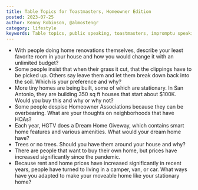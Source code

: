 ```yaml
---
title: Table Topics for Toastmasters, Homeowner Edition
posted: 2023-07-25
author: Kenny Robinson, @almostengr
category: lifestyle
keywords: Table topics, public speaking, toastmasters, impromptu speaking, speech
---
```


* With people doing home renovations themselves, describe your least favorite room in your house and how you would change it with an unlimited budget?
* Some people insist that when their grass it cut, that the clippings have to be picked up. Others say leave them and let them break down back into the soil. Which is your preference and why?
* More tiny homes are being built, some of which are stationary. In San Antonio, they are building 350 sq ft houses that start about $100K. Would you buy this and why or why not?
* Some people despise Homeowner Associations because they can be overbearing. What are your thoughts on neighborhoods that have HOAs?
* Each year, HGTV does a Dream Home Giveway, which contains smart home features and various amenities. What would your dream home have?
* Trees or no trees. Should you have them around your house and why? 
* There are people that want to buy their own home, but prices have increased significantly since the pandemic. 
* Because rent and home prices have increased significantly in recent years, people have turned to living in a camper, van, or car. What ways have you adapted to make your moveable home like your stationary home?
